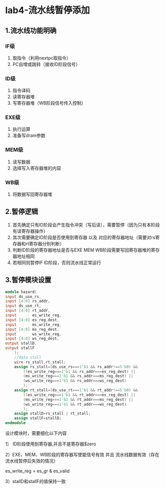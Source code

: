 # lab4-流水线暂停添加

## 1.流水线功能明确

### IF级

1. 取指令（利用nextpc取指令）
2. PC自增或跳转（接收ID阶段信号）

### ID级

1. 指令译码
2. 读寄存器堆
3. 写寄存器堆（WB阶段信号传入控制）

### EXE级

1. 执行运算
2. 准备写dram参数

### MEM级

1. 读写数据
2. 选择写入寄存器堆的内容

### WB级

1. 将数据写回寄存器堆

## 2.暂停逻辑

1. 首先确定只有ID阶段会产生指令冲突（写后读），需要暂停（因为只有本阶段有读寄存器操作）
2. 其次需要确定ID阶段是否使用到寄存器 以及 对应的寄存器地址（需要对rs寄存器和rt寄存器分别判断）
3. 判断ID阶段的寄存器地址是否与EXE MEM WB阶段需要写回寄存器堆的寄存器地址相同
4. 若相同则暂停IF ID阶段，否则流水线正常运行

## 3.暂停模块设置

```verilog
module hazard(
input ds_use_rs,
input [4:0] rs_addr,
input ds_use_rt,
input [4:0] rt_addr,
input       es_write_reg,
input [4:0] es_reg_dest,
input       ms_write_reg,
input [4:0] ms_reg_dest,
input       ws_write_reg,
input [4:0] ws_reg_dest,
output stallD,
output stallF
    );
    //data stall
    wire rs_stall,rt_stall;
    assign rs_stall=(ds_use_rs===1'b1 && rs_addr!==5'b0) && 
        ((es_write_reg===1'b1 && rs_addr===es_reg_dest) ||
        (ms_write_reg===1'b1 && rs_addr===ms_reg_dest) ||
        (ws_write_reg===1'b1 && rs_addr===ws_reg_dest)
        );
    assign rt_stall=(ds_use_rt===1'b1 && rt_addr!==5'b0) &&
        ((es_write_reg===1'b1 && rt_addr===es_reg_dest) ||
        (ms_write_reg===1'b1 && rt_addr===ms_reg_dest) ||
        (ws_write_reg===1'b1 && rt_addr===ws_reg_dest)
        );
    assign stallD=rs_stall | rt_stall;
    assign stallF=stallD;
endmodule
```

设计模块时，需要细化以下内容

1） ID阶段使用到寄存器,并且不是寄存器$zero

2）EXE、MEM、WB阶段的寄存器写使能信号有效 并且 流水线数据有效（存在流水线暂停后失效的情况）

es_write_reg = es_gr & es_valid

3）stallD和stallF的值保持一致
